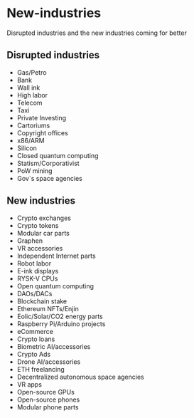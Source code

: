 # New-industries

Disrupted industries and the new industries coming for better

## Disrupted industries

* Gas/Petro
* Bank
* Wall ink
* High labor
* Telecom
* Taxi
* Private Investing
* Cartoriums
* Copyright offices
* x86/ARM
* Silicon
* Closed quantum computing
* Statism/Corporativist
* PoW mining
* Gov`s space agencies

## New industries
* Crypto exchanges
* Crypto tokens
* Modular car parts
* Graphen
* VR accessories
* Independent Internet parts
* Robot labor
* E-ink displays
* RYSK-V CPUs
* Open quantum computing
* DAOs/DACs
* Blockchain stake
* Ethereum NFTs/Enjin
* Eolic/Solar/CO2 energy parts
* Raspberry Pi/Arduino projects
* eCommerce
* Crypto loans
* Biometric AI/accessories
* Crypto Ads
* Drone AI/accessories
* ETH freelancing
* Decentralized autonomous space agencies
* VR apps
* Open-source GPUs
* Open-source phones
* Modular phone parts
